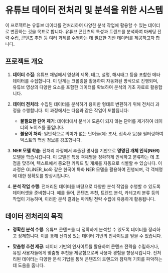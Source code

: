 # 유튜브 데이터 전처리 및 분석을 위한 시스템

이 프로젝트는 유튜브 데이터를 전처리하여 다양한 분석 작업에 활용할 수 있는 데이터로 변환하는 것을 목표로 합니다. 유튜브 콘텐츠의 특성과 트렌드를 분석하여 마케팅 전략 수립, 콘텐츠 추천 등 여러 과제를 수행하는 데 필요한 기반 데이터를 제공하고자 합니다.

## 프로젝트 개요

1. **데이터 수집**: 유튜브 채널에서 영상의 제목, 태그, 설명, 해시태그 등을 포함한 메타데이터를 수집합니다. 이 단계는 크롤링을 활용하여 자동화된 방식으로 진행되며, 유튜브 영상의 다양한 요소를 포함한 데이터를 확보하여 분석의 기초 자료로 활용합니다.

2. **데이터 전처리**: 수집된 데이터를 분석하기 용이한 형태로 변환하기 위해 전처리 과정을 수행합니다. 이 과정에서는 다음과 같은 작업이 포함됩니다:
   - **불필요한 단어 제거**: 데이터에서 분석에 도움이 되지 않는 단어를 제거하여 데이터의 노이즈를 줄입니다.
   - **불용어 처리**: 일반적으로 의미가 없는 단어들(예: 조사, 접속사 등)을 필터링하여 텍스트의 핵심 정보를 강조합니다.

3. **NER 모델 학습**: 전처리 과정에서 추출된 명사를 기반으로 **명명된 개체 인식(NER)** 모델을 학습시킵니다. 이 모델은 특정 객체명을 정확하게 인식하고 분류하는 데 초점을 맞추며, 텍스트에서 중요한 키워드 및 개체를 자동으로 식별할 수 있습니다. 이 과정은 GLiNER_ko와 같은 한국어 특화 NER 모델을 활용하여 진행되며, 각 객체명에 대한 정확도를 향상시킵니다.

4. **분석 작업 수행**: 전처리된 데이터를 바탕으로 다양한 분석 작업을 수행할 수 있도록 데이터셋을 준비합니다. 예를 들어, 콘텐츠 추천, 트렌드 분석, 카테고리 분류 등의 작업이 가능하며, 이러한 분석 결과는 마케팅 전략 수립에 유용하게 활용됩니다.

## 데이터 전처리의 목적

- **정확한 분석 수행**: 유튜브 콘텐츠를 더 정확하게 분석할 수 있도록 데이터를 정리하고 정제합니다. 이를 통해 신뢰성 있는 데이터 기반의 인사이트를 얻을 수 있습니다.
  
- **맞춤형 추천 제공**: 데이터 기반의 인사이트를 활용하여 콘텐츠 전략을 수립하거나, 유입 사용자들에게 맞춤형 추천을 제공함으로써 사용자 경험을 향상시킵니다. 전처리된 데이터는 다양한 분석 기법을 통해 콘텐츠의 트렌드와 잠재적 기회를 파악하는 데 도움을 줍니다.
